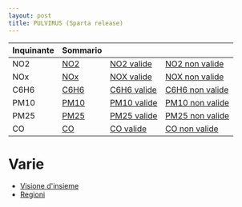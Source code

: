 ```yaml
---
layout: post
title: PULVIRUS (Sparta release)
---
```



|Inquinante | Sommario |   | | 
|:---------------|:------|:-----|:------|
|NO2| [NO2](no2/no2_summary.html) | [NO2 valide](no2/no2_valide_summary.html)  | [NO2 non valide](no2/no2_non_valide_summary.html)  |
|NOx| [NOx](nox/nox_summary.html) | [NOX valide](nox/nox_valide_summary.html) | [NOX non valide](nox/nox_non_valide_summary.html)|
|C6H6| [C6H6](c6h6/c6h6_summary.html)| [C6H6 valide](c6h6/c6h6_valide_summary.html)| [C6H6 non valide](c6h6/c6h6_non_valide_summary.html)|
|PM10 | [PM10](pm10/pm10_summary.html)| [PM10 valide](pm10/pm10_valide_summary.html)| [PM10 non valide](pm10/pm10_non_valide_summary.html)|
|PM25 | [PM25](pm25/pm25_summary.html) | [PM25 valide](pm25/pm25_valide_summary.html)| [PM25 non valide](pm25/pm25_non_valide_summary.html)|
|CO | [CO](co/co_summary.html)| [CO valide](co/co_valide_summary.html)   | [CO non valide](co/co_non_valide_summary.html)| 

# Varie

* [Visione d'insieme](stazioni_pulvirus.html)
* [Regioni](regioni/index.html)
